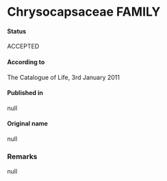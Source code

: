 Chrysocapsaceae FAMILY
=======

#### Status
ACCEPTED

#### According to
The Catalogue of Life, 3rd January 2011

#### Published in
null

#### Original name
null

### Remarks
null